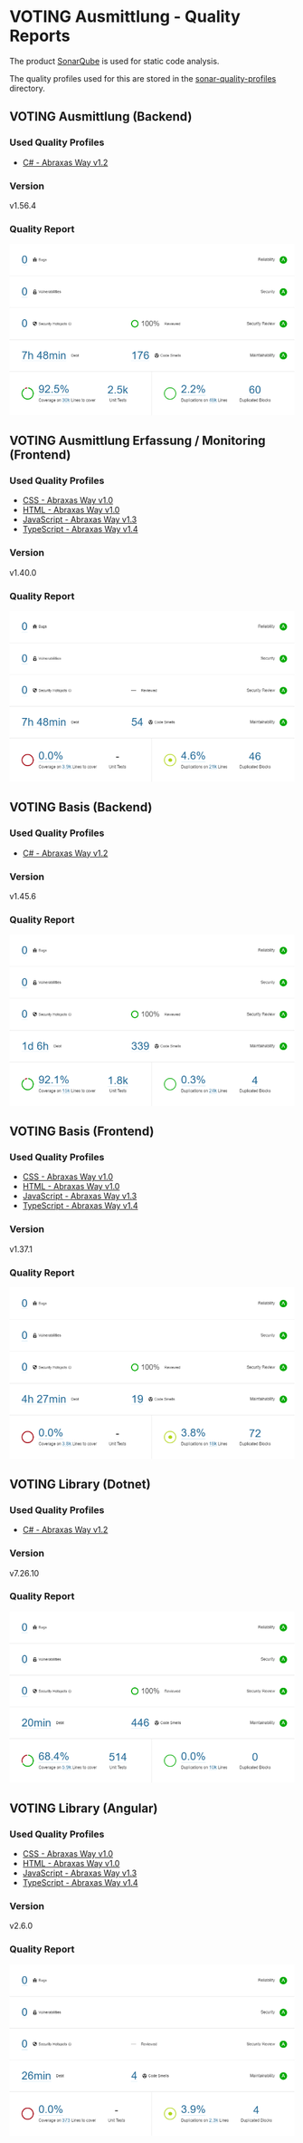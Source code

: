 # VOTING Ausmittlung - Quality Reports

The product [SonarQube](https://www.sonarqube.org/) is used for static code analysis.

The quality profiles used for this are stored in the [sonar-quality-profiles](./sonar-quality-profiles/) directory.

## VOTING Ausmittlung (Backend)

### Used Quality Profiles

- [C# - Abraxas Way v1.2](./sonar-quality-profiles/CSharp%20Quality%20Profile%20-%20Abraxas%20v1.2.xml)

### Version

v1.56.4

### Quality Report

![SonarQube Report - VOTING Ausmittlung Service](SonarQube%20Report%20-%20VOTING%20Ausmittlung%20Service.png)

## VOTING Ausmittlung Erfassung / Monitoring (Frontend)

### Used Quality Profiles

- [CSS - Abraxas Way v1.0](./sonar-quality-profiles/CSS%20Quality%20Profile%20-%20Abraxas%20v1.0.xml)
- [HTML - Abraxas Way v1.0](./sonar-quality-profiles/HTML%20Quality%20Profile%20-%20Abraxas%20v1.0.xml)
- [JavaScript - Abraxas Way v1.3](./sonar-quality-profiles/JavaScript%20Quality%20Profile%20-%20Abraxas%20v1.3.xml)
- [TypeScript - Abraxas Way v1.4](./sonar-quality-profiles/TypeScript%20Quality%20Profile%20-%20Abraxas%20v1.4.xml)

### Version

v1.40.0

### Quality Report

![SonarQube Report - VOTING Ausmittlung Frontend](SonarQube%20Report%20-%20VOTING%20Ausmittlung%20WebApp.png)

## VOTING Basis (Backend)

### Used Quality Profiles

- [C# - Abraxas Way v1.2](./sonar-quality-profiles/CSharp%20Quality%20Profile%20-%20Abraxas%20v1.2.xml)

### Version

v1.45.6

### Quality Report

![SonarQube Report - VOTING Basis Service](SonarQube%20Report%20-%20VOTING%20Basis%20Service.png)

## VOTING Basis (Frontend)

### Used Quality Profiles

- [CSS - Abraxas Way v1.0](./sonar-quality-profiles/CSS%20Quality%20Profile%20-%20Abraxas%20v1.0.xml)
- [HTML - Abraxas Way v1.0](./sonar-quality-profiles/HTML%20Quality%20Profile%20-%20Abraxas%20v1.0.xml)
- [JavaScript - Abraxas Way v1.3](./sonar-quality-profiles/JavaScript%20Quality%20Profile%20-%20Abraxas%20v1.3.xml)
- [TypeScript - Abraxas Way v1.4](./sonar-quality-profiles/TypeScript%20Quality%20Profile%20-%20Abraxas%20v1.4.xml)

### Version

v1.37.1

### Quality Report

![SonarQube Report - VOTING Ausmittlung Frontend](SonarQube%20Report%20-%20VOTING%20Basis%20WebApp.png)

## VOTING Library (Dotnet)

### Used Quality Profiles

- [C# - Abraxas Way v1.2](./sonar-quality-profiles/CSharp%20Quality%20Profile%20-%20Abraxas%20v1.2.xml)

### Version

v7.26.10

### Quality Report

![SonarQube Report - VOTING Library Dotnet](./SonarQube%20Report%20-%20VOTING%20Library%20Dotnet.png)

## VOTING Library (Angular)

### Used Quality Profiles

- [CSS - Abraxas Way v1.0](./sonar-quality-profiles/CSS%20Quality%20Profile%20-%20Abraxas%20v1.0.xml)
- [HTML - Abraxas Way v1.0](./sonar-quality-profiles/HTML%20Quality%20Profile%20-%20Abraxas%20v1.0.xml)
- [JavaScript - Abraxas Way v1.3](./sonar-quality-profiles/JavaScript%20Quality%20Profile%20-%20Abraxas%20v1.3.xml)
- [TypeScript - Abraxas Way v1.4](./sonar-quality-profiles/TypeScript%20Quality%20Profile%20-%20Abraxas%20v1.4.xml)

### Version

v2.6.0

### Quality Report

![SonarQube Report - VOTING Library Angular](./SonarQube%20Report%20-%20VOTING%20Library%20Angular.png)
